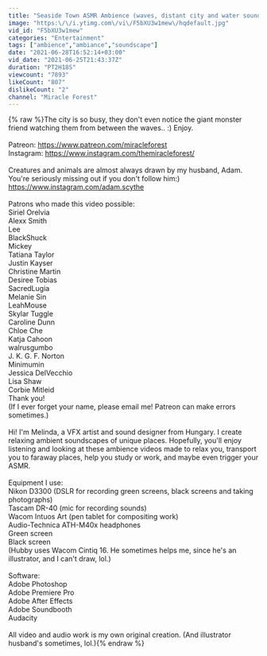 ```yaml
---
title: "Seaside Town ASMR Ambience (waves, distant city and water sounds with light monster grumble:)"
image: "https:\/\/i.ytimg.com\/vi\/F5bXU3w1mew\/hqdefault.jpg"
vid_id: "F5bXU3w1mew"
categories: "Entertainment"
tags: ["ambience","ambiance","soundscape"]
date: "2021-06-28T16:52:14+03:00"
vid_date: "2021-06-25T21:43:37Z"
duration: "PT2H18S"
viewcount: "7893"
likeCount: "807"
dislikeCount: "2"
channel: "Miracle Forest"
---
```

{% raw %}The city is so busy, they don't even notice the giant monster friend watching them from between the waves.. :) Enjoy.<br /><br />Patreon: <a rel="nofollow" target="blank" href="https://www.patreon.com/miracleforest">https://www.patreon.com/miracleforest</a><br />Instagram: <a rel="nofollow" target="blank" href="https://www.instagram.com/themiracleforest/">https://www.instagram.com/themiracleforest/</a><br /><br />Creatures and animals are almost always drawn by my husband, Adam. You're seriously missing out if you don't follow him:) <a rel="nofollow" target="blank" href="https://www.instagram.com/adam.scythe">https://www.instagram.com/adam.scythe</a><br /><br />Patrons who made this video possible:<br />Siriel Orelvia<br />Alexx Smith<br />Lee<br />BlackShuck<br />Mickey<br />Tatiana Taylor<br />Justin Kayser<br />Christine Martin<br />Desiree Tobias<br />SacredLugia<br />Melanie Sin<br />LeahMouse<br />Skylar Tuggle<br />Caroline Dunn<br />Chloe Che<br />Katja Cahoon<br />walrusgumbo<br />J. K. G. F. Norton<br />Minimumin<br />Jessica DelVecchio<br />Lisa Shaw<br />Corbie Mitleid<br />Thank you!<br />(If I ever forget your name, please email me! Patreon can make errors sometimes.)<br /><br />Hi! I'm Melinda, a VFX artist and sound designer from Hungary. I create relaxing ambient soundscapes of unique places. Hopefully, you'll enjoy listening and looking at these ambience videos made to relax you, transport you to faraway places, help you study or work, and maybe even trigger your ASMR.<br /><br />Equipment I use:<br />Nikon D3300 (DSLR for recording green screens, black screens and taking photographs)<br />Tascam DR-40 (mic for recording sounds)<br />Wacom Intuos Art (pen tablet for compositing work)<br />Audio-Technica ATH-M40x headphones<br />Green screen<br />Black screen<br />(Hubby uses Wacom Cintiq 16. He sometimes helps me, since he's an illustrator, and I can't draw, lol.)<br /><br />Software:<br />Adobe Photoshop<br />Adobe Premiere Pro<br />Adobe After Effects<br />Adobe Soundbooth<br />Audacity<br /><br />All video and audio work is my own original creation. (And illustrator husband's sometimes, lol.){% endraw %}
